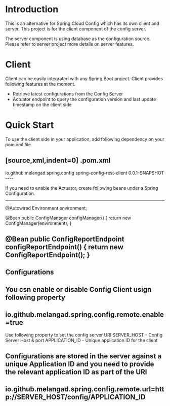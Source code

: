 # Introduction
This is an alternative for Spring Cloud Config which has its own client and server. This project is for the client component of the config server.

The server component is using database as the configuration source. Please refer to server project more details on server features.

# Client
Client can be easily integrated with any Spring Boot project. Client provides following features at the moment.

* Retrieve latest configurations from the Config Server
* Actuator endpoint to query the configuration version and last update timestamp on the client side

# Quick Start
To use the client side in your application, add following dependency on your pom.xml file.

[source,xml,indent=0]
.pom.xml
----
<dependency>
            <groupId>io.github.melangad.spring.config</groupId>
            <artifactId>spring-config-rest-client</artifactId>
            <version>0.0.1-SNAPSHOT</version>
        </dependency>
----

If you need to enable the Actuator, create following beans under a Spring Configuration.

----
@Autowired
Environment environment;

@Bean
public ConfigManager configManager() {
    return new ConfigManager(environment);
}

@Bean
public ConfigReportEndpoint configReportEndpoint() {
    return new ConfigReportEndpoint();
}
----

## Configurations
You csn enable or disable Config Client usign following property
----
io.github.melangad.spring.config.remote.enable=true
----

Use following property to set the config server URI
SERVER_HOST - Config Server Host & port
APPLICATION_ID - Unique application ID for the client

Configurations are stored in the server against a unique Application ID and you need to provide the relevant application ID as part of the URI
----
io.github.melangad.spring.config.remote.url=http://SERVER_HOST/config/APPLICATION_ID
----


